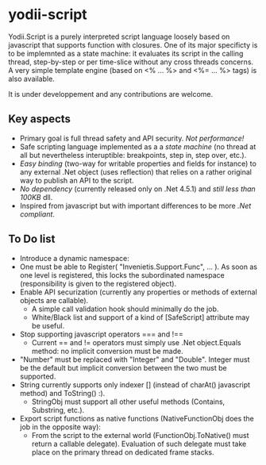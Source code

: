 # yodii-script

Yodii.Script is a purely interpreted script language loosely based on javascript that supports function
with closures. One of its major specificty is to be implemnted as a state machine: it evaluates its
script in the calling thread, step-by-step or per time-slice without any cross threads concerns.
A very simple template engine (based on &lt;% ... %&gt; and &lt;%= ... %&gt; tags) is also available.

It is under developpement and any contributions are welcome.

## Key aspects
- Primary goal is full thread safety and API security. *Not performance!*
- Safe scripting language implemented as a a *state machine* (no thread at all but nevertheless interuptible: breakpoints, step in, step over, etc.).
- *Easy binding* (two-way for writable properties and fields for instance) to any external .Net object (uses reflection) that relies on a rather original way to publish an API to the script.
- *No dependency* (currently released only on .Net 4.5.1) and *still less than 100KB* dll.
- Inspired from javascript but with important differences to be more *.Net compliant*.

## To Do list
- Introduce a dynamic namespace:
 - One must be able to Register( "Invenietis.Support.Func", ... ). As soon as one level is registered,
   this locks the subordinated namespace (responsibility is given to the registered object).
- Enable API securization (currently any properties or methods of external objects are callable).
  - A simple call validation hook should minimally do the job.
  - White/Black list and support of a kind of [SafeScript] attribute may be useful.
- Stop supporting javascript operators === and !==
  - Current == and != operators must simply use .Net object.Equals method: no implicit conversion must be made.
- "Number" must be replaced with "Integer" and "Double". Integer must be the default but implicit conversion between 
  the two must be supported.
- String currently supports only indexer [] (instead of charAt() javascript method) and ToString() :).
  - StringObj must support all other useful methods (Contains, Substring, etc.).
- Export script functions as native functions (NativeFunctionObj does the job in the opposite way):
  - From the script to the external world (FunctionObj.ToNative() must return a callable delegate). 
    Evaluation of such delegate must take place on the primary thread on dedicated frame stacks.
